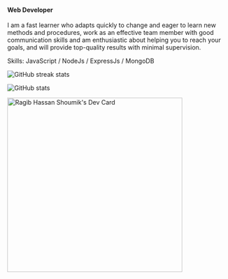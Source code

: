 #### Web Developer
I am a fast learner who adapts quickly to change and eager to learn new methods and procedures, work as an effective team member with good communication skills and am enthusiastic about helping you to reach your goals, and will provide top-quality results with minimal supervision.

Skills: JavaScript / NodeJs / ExpressJs / MongoDB

![GitHub streak stats](https://github-readme-streak-stats.herokuapp.com/?user=RHShoumik) 

![GitHub stats](https://github-readme-stats.vercel.app/api?username=RHShoumik&show_icons=true)
  
  
  
  <a href="https://app.daily.dev/RHShoumik"><img src="https://api.daily.dev/devcards/0bb0d33d6e59490d9d523975b5dcf3a1.png?r=cub" width="400" alt="Ragib Hassan Shoumik's Dev Card"/></a>



